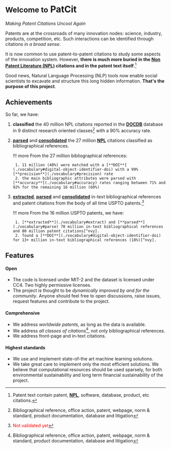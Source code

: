 [^1]: Patent text contain patent, [**NPL**](./vocabulary#non-patent-literature-npl), software, database, product, etc citations.
[^2]: Bibliographical reference, office action, patent, webpage, norm & standard, product documentation, database and litigation
[^nvy]: <span style="color:red">Not validated yet</span>

# <small>Welcome to</small> PatCit

*Making Patent Citations Uncool Again*

Patents are at the crossroads of many innovation nodes: science, industry, products, competition, etc. Such interactions can be identified through citations *in a broad sense*.

It is now common to use patent-to-patent citations to study some aspects of the innovation system. However, **there is much more buried in the [**Non Patent Literature (NPL)**](./vocabulary#non-patent-literature-npl) citations and in the patent text itself**.[^1]

Good news, Natural Language Processing (NLP) tools now enable social scientists to excavate and structure this long hidden information. **That's the purpose of this project**.

## Achievements

So far, we have:

1. **classified** the 40 million NPL citations reported in the [**DOCDB**](./vocabulary#epo-worldwide-bibliographic-data-docdb) database in 9 distinct research oriented classes[^2] with a 90% accuracy rate.
2. [**parsed**](./vocabulary#parse) and [**consolidated**](./vocabulary#consolidate) the 27 million [**NPL**](./vocabulary#non-patent-literature-npl) citations classified as bibliographical references.

    !!! more
        From the 27 million bibliographical references:

        1. 11 million (40%) were matched with a [**DOI**](./vocabulary#digital-object-identifier-doi) with a 99% [**precision**](./vocabulary#precision) rate
        2. the main bibliographic attributes were parsed with [**accuracy**](./vocabulary#accuracy) rates ranging between 71% and 92% for the remaining 16 million (60%)

3. [**extracted**](./vocabulary#extract), [**parsed**](./vocabulary#parse) and [**consolidated**](./vocabulary#consolidate) in-text bibliographical references and patent citations from the body of all time USPTO patents.[^nvy]

    !!! more
        From the 16 million USPTO patents, we have:

        1. [**extracted**](./vocabulary#extract) and [**parsed**](./vocabulary#parse) 70 million in-text bibliographical references and 80 million patent citations[^nvy].
        2. found a [**DOI**](./vocabulary#digital-object-identifier-doi) for 13+ million in-text bibliographical references (18%)[^nvy].


## Features

#### Open

- The code is licensed under MIT-2 and the dataset is licensed under CC4. Two highly permissive licenses.
- The project is thought to be *dynamically improved by and for the community*. Anyone should feel free to open discussions, raise issues, request features and contribute to the project.

#### Comprehensive

- We address *worldwide patents*, as long as the data is available.
- We address *all classes of citations*[^2], not only bibliographical references.
- We address front-page and in-text citations.

#### Highest standards

- We use and implement state-of-the art machine learning solutions.
- We take great care to implement only the most efficient solutions. We believe that computational resources should be used sparsely, for both environmental sustainability and long term financial sustainability of the project.

